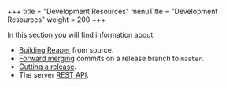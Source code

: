+++
title = "Development Resources"
menuTitle = "Development Resources"
weight = 200
+++


In this section you will find information about:

* [Building Reaper](building) from source.
* [Forward merging](merging) commits on a release branch to `master`.
* [Cutting a release](releases).
* The server [REST API](api).

